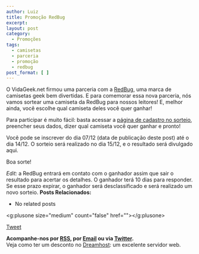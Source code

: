```yaml
---
author: Luiz
title: Promoção RedBug
excerpt:
layout: post
category:
  - Promoções
tags:
  - camisetas
  - parceria
  - promoção
  - redbug
post_format: [ ]
---
```

O VidaGeek.net firmou uma parceria com a [RedBug][1], uma marca de camisetas geek bem divertidas. E para comemorar essa nova parceria, nós vamos sortear uma camiseta da RedBug para nossos leitores! E, melhor ainda, você escolhe qual camiseta deles você quer ganhar!

Para participar é muito fácil: basta acessar a [página de cadastro no sorteio][2], preencher seus dados, dizer qual camiseta você quer ganhar e pronto!

Você pode se inscrever do dia 07/12 (data de publicação deste post) até o dia 14/12. O sorteio será realizado no dia 15/12, e o resultado será divulgado aqui.

Boa sorte!

*Edit:* a RedBug entrará em contato com o ganhador assim que sair o resultado para acertar os detalhes. O ganhador terá 10 dias para responder. Se esse prazo expirar, o ganhador será desclassificado e será realizado um novo sorteio. 
**Posts Relacionados:** 
*   No related posts

<g:plusone size="medium" count="false" href=""></g:plusone> 

[Tweet][3] 





**Acompanhe-nos por [ RSS][4], por [Email][5] ou via [Twitter][6].**  
Veja como ter um desconto no [Dreamhost][7]: um excelente servidor web.

 [1]: http://www.redbug.com.br
 [2]: http://www.redbug.com.br/index?page=shop/novidades&parceiro=VidaGeek
 [3]: https://twitter.com/share
 [4]: http://feeds.feedburner.com/VidaGeek
 [5]: http://feedburner.google.com/fb/a/mailverify?uri=VidaGeek&loc=pt_BR
 [6]: http://twitter.com/blogvidageek
 [7]: http://vidageek.net/dreamhost/